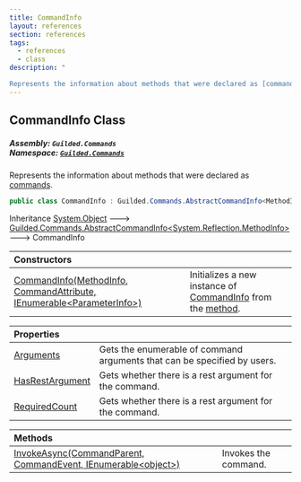 ```yaml
---
title: CommandInfo
layout: references
section: references
tags:
  - references
  - class
description: "

Represents the information about methods that were declared as [commands](CommandAttribute 'Guilded.Commands.CommandAttribute')."
---
```


## CommandInfo Class
##### **Assembly:** `Guilded.Commands`<br/>**Namespace:** [`Guilded.Commands`](Guilded.Commands 'Guilded.Commands')

Represents the information about methods that were declared as [commands](CommandAttribute 'Guilded.Commands.CommandAttribute').

```csharp
public class CommandInfo : Guilded.Commands.AbstractCommandInfo<MethodInfo>
```

Inheritance [System.Object](https://docs.microsoft.com/en-us/dotnet/api/System.Object 'System.Object') &#129106; [Guilded.Commands.AbstractCommandInfo&lt;](AbstractCommandInfo_TMember_ 'Guilded.Commands.AbstractCommandInfo<TMember>')[System.Reflection.MethodInfo](https://docs.microsoft.com/en-us/dotnet/api/System.Reflection.MethodInfo 'System.Reflection.MethodInfo')[&gt;](AbstractCommandInfo_TMember_ 'Guilded.Commands.AbstractCommandInfo<TMember>') &#129106; CommandInfo

| Constructors | |
| :--- | :--- |
| [CommandInfo(MethodInfo, CommandAttribute, IEnumerable&lt;ParameterInfo&gt;)](CommandInfo.CommandInfo(MethodInfo,CommandAttribute,IEnumerable_ParameterInfo_) 'Guilded.Commands.CommandInfo.CommandInfo(MethodInfo, Guilded.Commands.CommandAttribute, System.Collections.Generic.IEnumerable<ParameterInfo>)') | Initializes a new instance of [CommandInfo](CommandInfo 'Guilded.Commands.CommandInfo') from the [method](CommandInfo.CommandInfo(MethodInfo,CommandAttribute,IEnumerable_ParameterInfo_)#Guilded.Commands.CommandInfo.CommandInfo(MethodInfo,Guilded.Commands.CommandAttribute,System.Collections.Generic.IEnumerable_ParameterInfo_).method 'Guilded.Commands.CommandInfo.CommandInfo(MethodInfo, Guilded.Commands.CommandAttribute, System.Collections.Generic.IEnumerable<ParameterInfo>).method'). |

| Properties | |
| :--- | :--- |
| [Arguments](CommandInfo.Arguments 'Guilded.Commands.CommandInfo.Arguments') | Gets the enumerable of command arguments that can be specified by users. |
| [HasRestArgument](CommandInfo.HasRestArgument 'Guilded.Commands.CommandInfo.HasRestArgument') | Gets whether there is a rest argument for the command. |
| [RequiredCount](CommandInfo.RequiredCount 'Guilded.Commands.CommandInfo.RequiredCount') | Gets whether there is a rest argument for the command. |

| Methods | |
| :--- | :--- |
| [InvokeAsync(CommandParent, CommandEvent, IEnumerable&lt;object&gt;)](CommandInfo.InvokeAsync(CommandParent,CommandEvent,IEnumerable_object_) 'Guilded.Commands.CommandInfo.InvokeAsync(Guilded.Commands.CommandParent, Guilded.Commands.CommandEvent, System.Collections.Generic.IEnumerable<object>)') | Invokes the command. |
